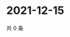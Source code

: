 # 2021-12-15

共 0 条

<!-- BEGIN WEIBO -->
<!-- 最后更新时间 Wed Dec 15 2021 23:15:11 GMT+0800 (China Standard Time) -->

<!-- END WEIBO -->
